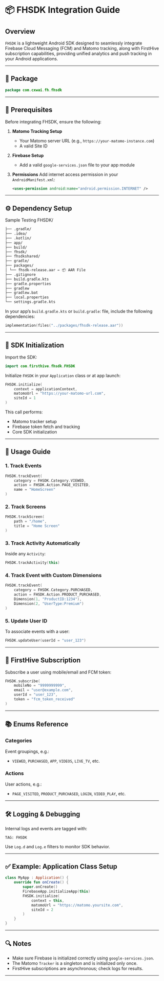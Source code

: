 # 📦 FHSDK Integration Guide

## Overview

`FHSDK` is a lightweight Android SDK designed to seamlessly integrate Firebase Cloud Messaging (FCM) and Matomo tracking, along with FirstHive subscription capabilities, providing unified analytics and push tracking in your Android applications.

---

## 📁 Package

```kotlin
package com.cxwai.fh.fhsdk
```

---

## 🔧 Prerequisites

Before integrating FHSDK, ensure the following:

1. **Matomo Tracking Setup**
   - Your Matomo server URL (e.g., `https://your-matomo-instance.com`)
   - A valid Site ID

2. **Firebase Setup**
   - Add a valid `google-services.json` file to your app module

3. **Permissions**
   Add internet access permission in your `AndroidManifest.xml`:

   ```xml
   <uses-permission android:name="android.permission.INTERNET" />
   ```

---

## ⚙️ Dependency Setup


Sample Testing FHSDK/

```txt
├── .gradle/
├── .idea/
├── .kotlin/
├── app/
├── build/
├── fhsdk/
├── fhsdkshared/
├── gradle/
├── packages/
│ └── fhsdk-release.aar ← 📦 AAR File
├── .gitignore
├── build.gradle.kts
├── gradle.properties
├── gradlew
├── gradlew.bat
├── local.properties
└── settings.gradle.kts

```

In your app’s `build.gradle.kts` or `build.gradle`: file, include the following dependencies:

```kotlin
implementation(files("../packages/fhsdk-release.aar"))
```

---

## 🔌 SDK Initialization

Import the SDK:

```kotlin
import com.firsthive.fhsdk.FHSDK
```

Initialize `FHSDK` in your `Application` class or at app launch:

```kotlin
FHSDK.initialize(
    context = applicationContext,
    matomoUrl = "https://your-matomo-url.com",
    siteId = 1
)
```

This call performs:

- Matomo tracker setup  
- Firebase token fetch and tracking  
- Core SDK initialization

---

## 🚀 Usage Guide

### 1. Track Events

```kotlin
FHSDK.trackEvent(
    category = FHSDK.Category.VIEWED,
    action = FHSDK.Action.PAGE_VISITED,
    name = "HomeScreen"
)
```

### 2. Track Screens

```kotlin
FHSDK.trackScreen(
    path = "/home",
    title = "Home Screen"
)
```

### 3. Track Activity Automatically

Inside any `Activity`:

```kotlin
FHSDK.trackActivity(this)
```

### 4. Track Event with Custom Dimensions

```kotlin
FHSDK.trackEvent(
    category = FHSDK.Category.PURCHASED,
    action = FHSDK.Action.PRODUCT_PURCHASED,
    Dimension(1, "ProductID:1234"),
    Dimension(2, "UserType:Premium")
)
```

### 5. Update User ID

To associate events with a user:

```kotlin
FHSDK.updateUser(userId = "user_123")
```

---

## 🔔 FirstHive Subscription

Subscribe a user using mobile/email and FCM token:

```kotlin
FHSDK.subscribe(
    mobileNo = "9999999999",
    email = "user@example.com",
    userId = "user_123",
    token = "fcm_token_received"
)
```

---

## 📚 Enums Reference

### Categories

Event groupings, e.g.:

- `VIEWED`, `PURCHASED`, `APP`, `VIDEOS`, `LIVE_TV`, etc.

### Actions

User actions, e.g.:

- `PAGE_VISITED`, `PRODUCT_PURCHASED`, `LOGIN`, `VIDEO_PLAY`, etc.

---

## 🛠 Logging & Debugging

Internal logs and events are tagged with:

```
TAG: FHSDK
```

Use `Log.d` and `Log.e` filters to monitor SDK behavior.

---

## ✅ Example: Application Class Setup

```kotlin
class MyApp : Application() {
    override fun onCreate() {
        super.onCreate()
        FirebaseApp.initializeApp(this)
        FHSDK.initialize(
            context = this,
            matomoUrl = "https://matomo.yoursite.com",
            siteId = 2
        )
    }
}
```

---

## 🔍 Notes

- Make sure Firebase is initialized correctly using `google-services.json`.
- The Matomo `Tracker` is a singleton and is initialized only once.
- FirstHive subscriptions are asynchronous; check logs for results.

---

